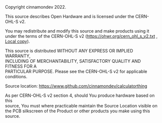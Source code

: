Copyright cinnamondev 2022.

This source describes Open Hardware and is licensed under the CERN-OHL-S v2.
                                                                            
You may redistribute and modify this source and make products using it under 
the terms of the CERN-OHL-S v2 (https://ohwr.org/cern_ohl_s_v2.txt , [Local copy](LICENSE-CERN.md)).         
                                                                             
This source is distributed WITHOUT ANY EXPRESS OR IMPLIED WARRANTY,          
INCLUDING OF MERCHANTABILITY, SATISFACTORY QUALITY AND FITNESS FOR A         
PARTICULAR PURPOSE. Please see the CERN-OHL-S v2 for applicable conditions.  
                                                                             
Source location: https://www.github.com/cinnamondev/calculatorthing                                         
                                                                             
As per CERN-OHL-S v2 section 4, should You produce hardware based on this    
source, You must where practicable maintain the Source Location visible
on the PCB silkscreen of the Product or other products you make using this
source. 
